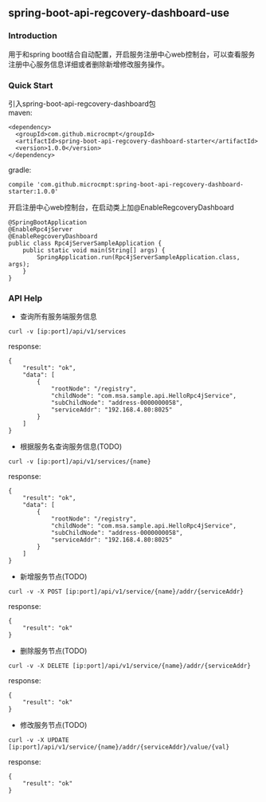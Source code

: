 ## spring-boot-api-regcovery-dashboard-use
### Introduction
用于和spring boot结合自动配置，开启服务注册中心web控制台，可以查看服务注册中心服务信息详细或者删除新增修改服务操作。
### Quick Start
引入spring-boot-api-regcovery-dashboard包<br/>
maven:
```
<dependency>
  <groupId>com.github.microcmpt</groupId>
  <artifactId>spring-boot-api-regcovery-dashboard-starter</artifactId>
  <version>1.0.0</version>
</dependency>
```
gradle:
```
compile 'com.github.microcmpt:spring-boot-api-regcovery-dashboard-starter:1.0.0'
```
开启注册中心web控制台，在启动类上加@EnableRegcoveryDashboard
```$xslt
@SpringBootApplication
@EnableRpc4jServer
@EnableRegcoveryDashboard
public class Rpc4jServerSampleApplication {
	public static void main(String[] args) {
		SpringApplication.run(Rpc4jServerSampleApplication.class, args);
	}
}
```
### API Help
- 查询所有服务端服务信息
```$xslt
curl -v [ip:port]/api/v1/services
```
response:
```$xslt
{
    "result": "ok",
    "data": [
        {
            "rootNode": "/registry",
            "childNode": "com.msa.sample.api.HelloRpc4jService",
            "subChildNode": "address-0000000058",
            "serviceAddr": "192.168.4.80:8025"
        }
    ]
}
```
- 根据服务名查询服务信息(TODO)
```$xslt
curl -v [ip:port]/api/v1/services/{name}
```
response:
```$xslt
{
    "result": "ok",
    "data": [
        {
            "rootNode": "/registry",
            "childNode": "com.msa.sample.api.HelloRpc4jService",
            "subChildNode": "address-0000000058",
            "serviceAddr": "192.168.4.80:8025"
        }
    ]
}
```
- 新增服务节点(TODO)
```$xslt
curl -v -X POST [ip:port]/api/v1/service/{name}/addr/{serviceAddr}
```
response:
```$xslt
{
    "result": "ok"
}
```
- 删除服务节点(TODO)
```$xslt
curl -v -X DELETE [ip:port]/api/v1/service/{name}/addr/{serviceAddr}
```
response:
```$xslt
{
    "result": "ok"
}
```
- 修改服务节点(TODO)
```$xslt
curl -v -X UPDATE [ip:port]/api/v1/service/{name}/addr/{serviceAddr}/value/{val}
```
response:
```$xslt
{
    "result": "ok"
}
```